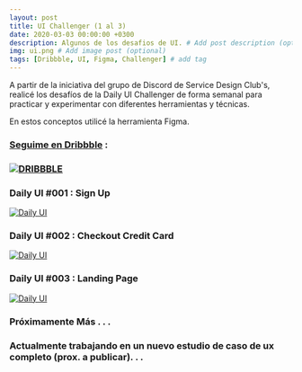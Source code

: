 ```yaml
---
layout: post
title: UI Challenger (1 al 3)
date: 2020-03-03 00:00:00 +0300
description: Algunos de los desafios de UI. # Add post description (optional)
img: ui.png # Add image post (optional)
tags: [Dribbble, UI, Figma, Challenger] # add tag
---
```


A partir de la iniciativa del grupo de Discord de Service Design Club's, realicé los desafíos de la Daily UI Challenger de forma semanal para practicar y experimentar con diferentes herramientas y técnicas.  

En estos conceptos utilicé la herramienta Figma. 

### [Seguime en Dribbble](http://dribbble.com/asirioni) : 
### [![DRIBBBLE]({{site.baseurl}}/assets/img/dribbble.png)](http://dribbble.com/asirioni)




### Daily UI #001 : Sign Up
[![Daily UI]({{site.baseurl}}/assets/img/login.png)](https://dribbble.com/shots/10789878-Daily-UI-001-Sign-up-Space)



### Daily UI #002 : Checkout Credit Card

[![Daily UI]({{site.baseurl}}/assets/img/cowork.png)](https://dribbble.com/shots/10845341-Daily-UI-2-Checkout-credit-card-Coworking)



### Daily UI #003 : Landing Page

[![Daily UI]({{site.baseurl}}/assets/img/orange.png)](https://dribbble.com/shots/10917492--DailyUI-003-Landing-Page-Orange-Coin-Crypto)


### Próximamente Más . . .

### Actualmente trabajando en un nuevo estudio de caso de ux completo (prox. a publicar). . .

